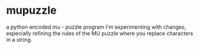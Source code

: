 # mupuzzle
a python encoded mu - puzzle program 
I'm experimenting with changes, especially refining the rules of the MU puzzle where you replace characters in a string.
